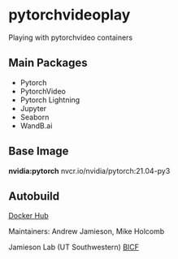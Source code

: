 # pytorchvideoplay
Playing with pytorchvideo containers

## Main Packages
* Pytorch 
* PytorchVideo
* Pytorch Lightning
* Jupyter
* Seaborn
* WandB.ai

## Base Image
**nvidia:pytorch** nvcr.io/nvidia/pytorch:21.04-py3

## Autobuild
[Docker Hub](https://hub.docker.com/repository/docker/jamiesonlabutsw/pytorchvideoplay)

Maintainers: Andrew Jamieson, Mike Holcomb

Jamieson Lab (UT Southwestern)
[BICF](https://www.utsouthwestern.edu/labs/bioinformatics/about-us/mlia.html)
